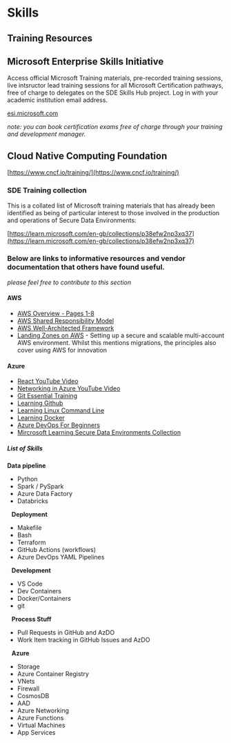# Skills

## Training Resources

## Microsoft Enterprise Skills Initiative
Access official Microsoft Training materials, pre-recorded training sessions, live intsructor lead training sessions for all Microsoft Certification pathways, free of charge to delegates on the SDE Skills Hub project. Log in with your academic institution email address.

[esi.microsoft.com](esi.microsoft.com) 

_note: you can book certification exams free of charge through your training and development manager._

## Cloud Native Computing Foundation
[https://www.cncf.io/training/](https://www.cncf.io/training/)

### SDE Training collection
This is a collated list of Microsoft training materials that has already been identified as being of particular interest to those involved in the production and operations of Secure Data Environments:

[https://learn.microsoft.com/en-gb/collections/p38efw2np3xq37](https://learn.microsoft.com/en-gb/collections/p38efw2np3xq37)

### Below are links to informative resources and vendor documentation that others have found useful.

_please feel free to contribute to this section_

#### AWS
* [AWS Overview - Pages 1-8](https://d1.awsstatic.com/WWPS/pdf/The-big-picture.pdf)
* [AWS Shared Responsibility Model](https://aws.amazon.com/compliance/shared-responsibility-model/)
* [AWS Well-Architected Framework](https://docs.aws.amazon.com/wellarchitected/latest/framework/welcome.html) 
* [Landing Zones on AWS](https://docs.aws.amazon.com/prescriptive-guidance/latest/migration-aws-environment/welcome.html) - Setting up a secure and scalable multi-account AWS environment. Whilst this mentions migrations, the principles also cover using AWS for innovation

#### Azure
* [React YouTube Video](https://www.youtube.com/watch?v=w7ejDZ8SWv8)
* [Networking in Azure YouTube Video](https://www.youtube.com/watch?v=9DuTWSvsLXM)
* [Git Essential Training](https://www.linkedin.com/learning-login/share?account=41910772&forceAccount=false&redirect=https%3A%2F%2Fwww.linkedin.com%2Flearning%2Fgit-essential-training-19417064%3Ftrk%3Dshare_ent_url%26shareId%3DbUlDBt6bSNqMp5pBXyYarQ%253D%253D)
* [Learning Github](https://www.linkedin.com/learning-login/share?account=41910772&forceAccount=false&redirect=https%3A%2F%2Fwww.linkedin.com%2Flearning%2Flearning-github-18719601%3Ftrk%3Dshare_ent_url%26shareId%3DoUZH1CdYSWujtK8r1%252FKF5A%253D%253D)
* [Learning Linux Command Line](https://www.linkedin.com/learning-login/share?account=41910772&forceAccount=false&redirect=https%3A%2F%2Fwww.linkedin.com%2Flearning%2Flearning-linux-command-line-14447912%3Ftrk%3Dshare_ent_url%26shareId%3DFAvBrB5vQVmn6VzEPNpofg%253D%253D)
* [Learning Docker](https://www.linkedin.com/learning-login/share?account=41910772&forceAccount=false&redirect=https%3A%2F%2Fwww.linkedin.com%2Flearning%2Flearning-docker-17236240%3Ftrk%3Dshare_ent_url%26shareId%3DTWzGeQVdSAOWOLLdy%252BmuKQ%253D%253D)
* [Azure DevOps For Beginners](https://www.linkedin.com/learning-login/share?account=41910772&forceAccount=false&redirect=https%3A%2F%2Fwww.linkedin.com%2Flearning%2Fazure-devops-for-beginners%3Ftrk%3Dshare_ent_url%26shareId%3D4m6R8VWbSQmYaM8eV1M94w%253D%253D)
* [Mircrosoft Learning Secure Data Environments Collection](https://learn.microsoft.com/en-gb/collections/p38efw2np3xq37)

##### List of Skills
**Data pipeline** 
* Python 
* Spark / PySpark 
* Azure Data Factory 
* Databricks 

⠀**Deployment** 
* Makefile 
* Bash 
* Terraform 
* GitHub Actions (workflows) 
* Azure DevOps YAML Pipelines 

⠀**Development** 
* VS Code 
* Dev Containers 
* Docker/Containers 
* git 

⠀**Process Stuff** 
* Pull Requests in GitHub and AzDO 
* Work Item tracking in GitHub Issues and AzDO 

⠀**Azure** 
* Storage 
* Azure Container Registry 
* VNets 
* Firewall 
* CosmosDB 
* AAD 
* Azure Networking 
* Azure Functions 
* Virtual Machines 
* App Services


